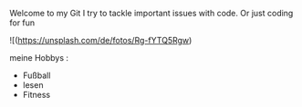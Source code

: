 Welcome to my Git
I try to tackle important issues with code. Or just coding for fun

![(https://unsplash.com/de/fotos/Rg-fYTQ5Rgw)

meine Hobbys :
- Fußball
- lesen
- Fitness

